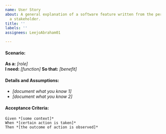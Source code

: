 ```yaml
---
name: User Story
about: A general explanation of a software feature written from the perspective of
  a stakeholder.
title: ''
labels: ''
assignees: LeejoAbraham01

---
```


#### Scenario:
**As a:** *[role]*  
**I need:** *[function]*
**So that:** *[benefit]*
   
#### Details and Assumptions:
- *[document what you know 1]*
- *[document what you know 2]*
   
#### Acceptance Criteria:
 ```gherkin
 Given *[some context]*
 When *[certain action is taken]*
 Then *[the outcome of action is observed]*
 ```
